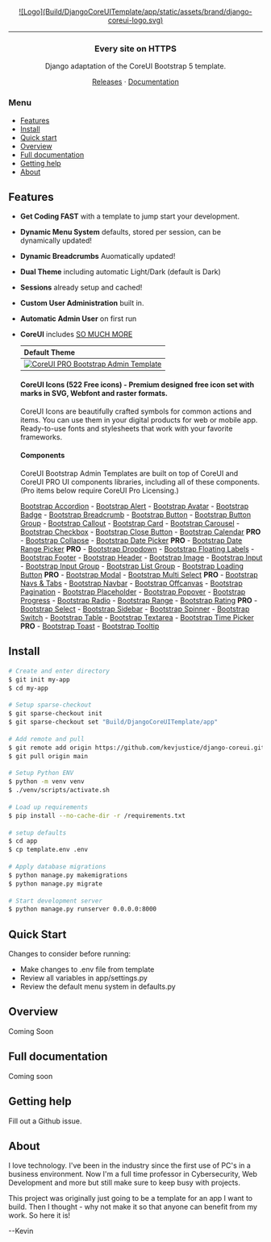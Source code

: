 <p align="center">
	<a href="https://github.com/kevjustice/django-coreui">
		![Logo](Build/DjangoCoreUITemplate/app/static/assets/brand/django-coreui-logo.svg)
	</a>
</p>


<hr>
<h3 align="center">Every site on HTTPS</h3>
<p align="center">Django adaptation of the CoreUI Bootstrap 5 template.</p>
<p align="center">
	<a href="https://github.com/kevjustice/django-coreui/releases">Releases</a> ·
	<a href="https://github.com/kevjustice/django-coreui">Documentation</a>
</p>

### Menu

- [Features](#features)
- [Install](#install)
- [Quick start](#quick-start)
- [Overview](#overview)
- [Full documentation](#full-documentation)
- [Getting help](#getting-help)
- [About](#about)

## Features

- **Get Coding FAST** with a template to jump start your development.
- **Dynamic Menu System** defaults, stored per session, can be dynamically updated!
- **Dynamic Breadcrumbs** Auomatically updated!
- **Dual Theme** including automatic Light/Dark (default is Dark)
- **Sessions** already setup and cached!
- **Custom User Administration** built in.
- **Automatic Admin User** on first run
- **CoreUI** includes [SO MUCH MORE](https://github.com/coreui/coreui-free-bootstrap-admin-template)

    | Default Theme | 
    | --- | 
    | [![CoreUI PRO Bootstrap Admin Template](https://coreui.io/images/templates/coreui_pro_default_light_dark.webp)](https://coreui.io/product/bootstrap-dashboard-template/?theme=default)

    #### CoreUI Icons (522 Free icons) - Premium designed free icon set with marks in SVG, Webfont and raster formats.

    CoreUI Icons are beautifully crafted symbols for common actions and items. You can use them in your digital products for web or mobile app. Ready-to-use fonts and stylesheets that work with your favorite frameworks.

    #### Components

    CoreUI Bootstrap Admin Templates are built on top of CoreUI and CoreUI PRO UI components libraries, including all of these components. (Pro items below require CoreUI Pro Licensing.)

    [Bootstrap Accordion](https://coreui.io/bootstrap/docs/components/accordion/)     - [Bootstrap Alert](https://coreui.io/bootstrap/docs/components/alert/)     - [Bootstrap Avatar](https://coreui.io/bootstrap/docs/components/avatar/)   - [Bootstrap Badge](https://coreui.io/bootstrap/docs/components/badge/)     - [Bootstrap Breadcrumb](https://coreui.io/bootstrap/docs/components/breadcrumb/)     - [Bootstrap Button](https://coreui.io/bootstrap/docs/components/button/)     - [Bootstrap Button Group](https://coreui.io/bootstrap/docs/components/button-group/)     - [Bootstrap Callout](https://coreui.io/bootstrap/docs/components/callout/)     - [Bootstrap Card](https://coreui.io/bootstrap/docs/components/card/)     - [Bootstrap Carousel](https://coreui.io/bootstrap/docs/components/carousel/)     - [Bootstrap Checkbox](https://coreui.io/bootstrap/docs/forms/checkbox/)     - [Bootstrap Close Button](https://coreui.io/bootstrap/docs/components/close-button/)     - [Bootstrap Calendar](https://coreui.io/bootstrap/docs/components/calendar/) **PRO**     - [Bootstrap Collapse](https://coreui.io/bootstrap/docs/components/collapse/)     - [Bootstrap Date Picker](https://coreui.io/bootstrap/docs/forms/date-picker/) **PRO**     - [Bootstrap Date Range Picker](https://coreui.io/bootstrap/docs/forms/date-range-picker/) **PRO**     - [Bootstrap Dropdown](https://coreui.io/bootstrap/docs/components/dropdown/)     - [Bootstrap Floating Labels](https://coreui.io/bootstrap/docs/forms/floating-labels/)     - [Bootstrap Footer](https://coreui.io/bootstrap/docs/components/footer/)     - [Bootstrap Header](https://coreui.io/bootstrap/docs/components/header/)     - [Bootstrap Image](https://coreui.io/bootstrap/docs/components/image/)     - [Bootstrap Input](https://coreui.io/bootstrap/docs/forms/input/)     - [Bootstrap Input Group](https://coreui.io/bootstrap/docs/forms/input-group/)     - [Bootstrap List Group](https://coreui.io/bootstrap/docs/components/list-group/)     - [Bootstrap Loading Button](https://coreui.io/bootstrap/docs/components/loading-button/) **PRO**    - [Bootstrap Modal](https://coreui.io/bootstrap/docs/components/modal/)     - [Bootstrap Multi Select](https://coreui.io/bootstrap/docs/forms/multi-select/) **PRO**     - [Bootstrap Navs & Tabs](https://coreui.io/bootstrap/docs/components/navs-tabs/)     - [Bootstrap Navbar](https://coreui.io/bootstrap/docs/components/navbar/)     - [Bootstrap Offcanvas](https://coreui.io/bootstrap/docs/components/offcanvas/)     - [Bootstrap Pagination](https://coreui.io/bootstrap/docs/components/pagination/)     - [Bootstrap Placeholder](https://coreui.io/bootstrap/docs/components/placeholder/)     - [Bootstrap Popover](https://coreui.io/bootstrap/docs/components/popover/)     - [Bootstrap Progress](https://coreui.io/bootstrap/docs/components/progress/)     - [Bootstrap Radio](https://coreui.io/bootstrap/docs/forms/radio/)     - [Bootstrap Range](https://coreui.io/bootstrap/docs/forms/range/)     - [Bootstrap Rating](https://coreui.io/bootstrap/docs/forms/rating/) **PRO**     - [Bootstrap Select](https://coreui.io/bootstrap/docs/forms/select/)     - [Bootstrap Sidebar](https://coreui.io/bootstrap/docs/components/sidebar/)     - [Bootstrap Spinner](https://coreui.io/bootstrap/docs/components/spinner/)     - [Bootstrap Switch](https://coreui.io/bootstrap/docs/forms/switch/)     - [Bootstrap Table](https://coreui.io/bootstrap/docs/components/table/)     - [Bootstrap Textarea](https://coreui.io/bootstrap/docs/forms/textarea/)     - [Bootstrap Time Picker](https://coreui.io/bootstrap/docs/forms/time-picker/) **PRO**     - [Bootstrap Toast](https://coreui.io/bootstrap/docs/components/toast/)     - [Bootstrap Tooltip](https://coreui.io/bootstrap/docs/components/tooltip/)


## Install

```bash
# Create and enter directory
$ git init my-app
$ cd my-app

# Setup sparse-checkout
$ git sparse-checkout init
$ git sparse-checkout set "Build/DjangoCoreUITemplate/app"

# Add remote and pull
$ git remote add origin https://github.com/kevjustice/django-coreui.git
$ git pull origin main

# Setup Python ENV
$ python -m venv venv
$ ./venv/scripts/activate.sh

# Load up requirements
$ pip install --no-cache-dir -r /requirements.txt 

# setup defaults
$ cd app
$ cp template.env .env

# Apply database migrations
$ python manage.py makemigrations
$ python manage.py migrate

# Start development server
$ python manage.py runserver 0.0.0.0:8000
```

## Quick Start

Changes to consider before running:
- Make changes to .env file from template
- Review all variables in app/settings.py
- Review the default menu system in defaults.py

## Overview

Coming Soon

## Full documentation

Coming soon

## Getting help 

Fill out a Github issue.

## About

I love technology.  I've been in the industry since the first use of PC's in a business environment.  Now I'm a full time professor in Cybersecurity, Web Development and more but still make sure to keep busy with projects.  

This project was originally just going to be a template for an app I want to build.  Then I thought - why not make it so that anyone can benefit from my work.  So here it is!

--Kevin